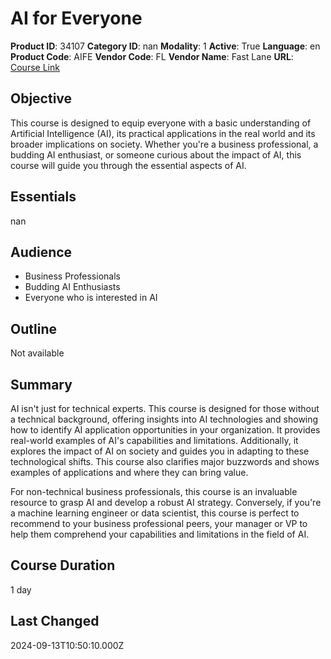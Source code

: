 # AI for Everyone

**Product ID**: 34107
**Category ID**: nan
**Modality**: 1
**Active**: True
**Language**: en
**Product Code**: AIFE
**Vendor Code**: FL
**Vendor Name**: Fast Lane
**URL**: [Course Link](https://www.fastlaneus.com/course/training-aife)

## Objective
This course is designed to equip everyone with a basic understanding of Artificial Intelligence (AI), its practical applications in the real world and its broader implications on society. Whether you're a business professional, a budding AI enthusiast, or someone curious about the impact of AI, this course will guide you through the essential aspects of AI.

## Essentials
nan

## Audience
- Business Professionals
- Budding AI Enthusiasts
- Everyone who is interested in AI

## Outline
Not available

## Summary
AI isn't just for technical experts. This course is designed for those without a technical background, offering insights into AI technologies and showing how to identify AI application opportunities in your organization. It provides real-world examples of AI's capabilities and limitations. Additionally, it explores the impact of AI on society and guides you in adapting to these technological shifts. This course also clarifies major buzzwords and shows examples of applications and where they can bring value.

For non-technical business professionals, this course is an invaluable resource to grasp AI and develop a robust AI strategy. Conversely, if you're a machine learning engineer or data scientist, this course is perfect to recommend to your business professional peers, your manager or VP to help them comprehend your capabilities and limitations in the field of AI.

## Course Duration
1 day

## Last Changed
2024-09-13T10:50:10.000Z

